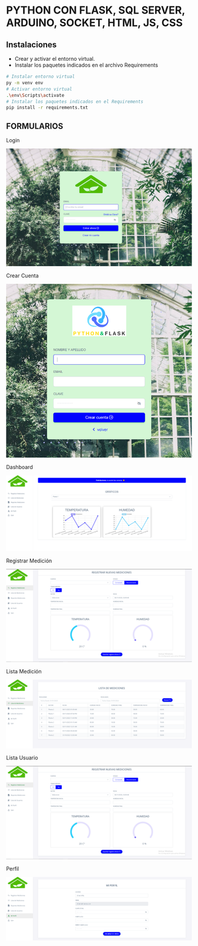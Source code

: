 # PYTHON CON FLASK, SQL SERVER, ARDUINO, SOCKET, HTML, JS, CSS

## Instalaciones

- Crear y activar el entorno virtual.
- Instalar los paquetes indicados en el archivo Requirements

```sh
# Instalar entorno virtual
py -m venv env
# Activar entorno virtual
.\env\Scripts\activate
# Instalar los paquetes indicados en el Requirements
pip install -r requirements.txt
```

## FORMULARIOS

Login

![login](./imgweb/login.PNG)

Crear Cuenta

![crear_usuario](./imgweb/crear_cuenta.PNG)

Dashboard

![dashboard](./imgweb/dashboard.PNG)

Registrar Medición

![registrar_medicion](./imgweb/registrar_medicion.PNG)

Lista Medición

![lista_medicion](./imgweb/lista_mediciones.PNG)

Lista Usuario

![lista_usuario](./imgweb/registrar_medicion.PNG)

Perfil

![perfil](./imgweb/perfil.PNG)
